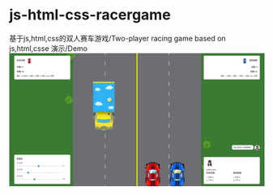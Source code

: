 # js-html-css-racergame
基于js,html,css的双人赛车游戏/Two-player racing game based on js,html,csse
演示/Demo
![Raw GitHub Image](https://raw.githubusercontent.com/ikun9527z/js-html-css-racergame/master/DemoPictures.png)
